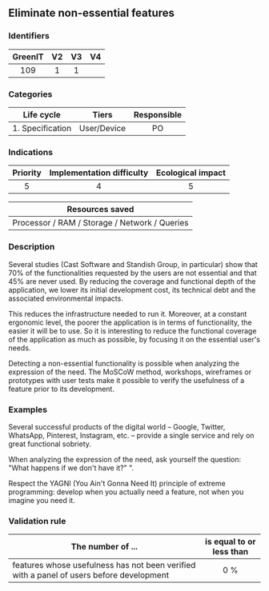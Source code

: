 ## Eliminate non-essential features

### Identifiers

| GreenIT |  V2  |  V3  |  V4  |
|:-------:|:----:|:----:|:----:|
|   109   | 1  | 1  |      |

### Categories

|    Life cycle    |    Tiers    | Responsible |
|:----------------:|:-----------:|:-----------:|
| 1. Specification | User/Device |     PO      |

### Indications

| Priority | Implementation difficulty | Ecological impact |
|:--------:|:-------------------------:|:-----------------:|
|    5     |             4             |         5         |

|                Resources saved                 |
|:----------------------------------------------:|
| Processor / RAM / Storage / Network / Queries  |

### Description

Several studies (Cast Software and Standish Group, in particular) show that 70% of the functionalities requested by 
the users are not essential and that 45% are never used. By reducing the coverage and functional depth of the 
application, we lower its initial development cost, its technical debt and the associated environmental impacts.

This reduces the infrastructure needed to run it. Moreover, at a constant ergonomic level, the poorer the 
application is in terms of functionality, the easier it will be to use. So it is interesting to reduce the functional coverage 
of the application as much as possible, by focusing it on the essential user's needs.

Detecting a non-essential functionality is possible when analyzing the expression of the need. The MoSCoW method, workshops,
wireframes or prototypes with user tests make it possible to verify the usefulness of a feature prior to its development.

### Examples

Several successful products of the digital world – Google, Twitter, WhatsApp, Pinterest, Instagram, etc. – provide a 
single service and rely on great functional sobriety.

When analyzing the expression of the need, ask yourself the question: "What happens if we don't have it?" ".

Respect the YAGNI (You Ain't Gonna Need It) principle of extreme programming: develop when you actually need a feature,
not when you imagine you need it.


### Validation rule


| The number of ...                                                                            | is equal to or less than |  
|----------------------------------------------------------------------------------------------|:--------------------:|
| features whose usefulness has not been verified with a panel of users before development     |         0 %          |
